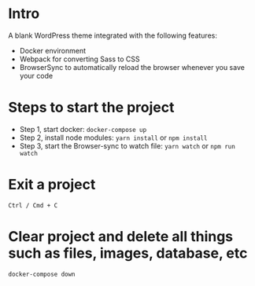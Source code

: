 # Intro
A blank WordPress theme integrated with the following features:

- Docker environment
- Webpack for converting Sass to CSS
- BrowserSync to automatically reload the browser whenever you save your code


# Steps to start the project
- Step 1, start docker: `docker-compose up`
- Step 2, install node modules: `yarn install` or `npm install`
- Step 3, start the Browser-sync to watch file: `yarn watch` or `npm run watch`

# Exit a project
`Ctrl / Cmd + C`

# Clear project and delete all things such as files, images, database, etc
`docker-compose down`